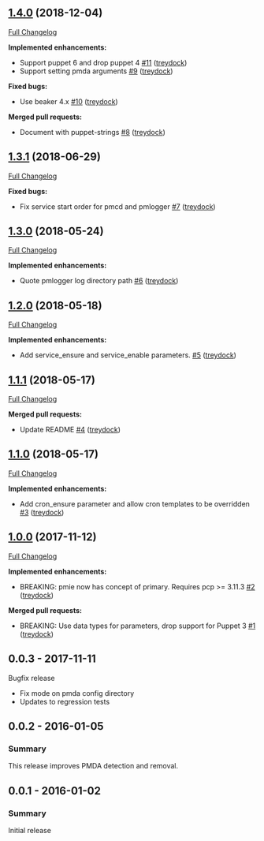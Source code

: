 ## [1.4.0](https://github.com/treydock/puppet-module-pcp/tree/1.4.0) (2018-12-04)
[Full Changelog](https://github.com/treydock/puppet-module-pcp/compare/1.3.1...1.4.0)

**Implemented enhancements:**

- Support puppet 6 and drop puppet 4 [\#11](https://github.com/treydock/puppet-module-pcp/pull/11) ([treydock](https://github.com/treydock))
- Support setting pmda arguments [\#9](https://github.com/treydock/puppet-module-pcp/pull/9) ([treydock](https://github.com/treydock))

**Fixed bugs:**

- Use beaker 4.x [\#10](https://github.com/treydock/puppet-module-pcp/pull/10) ([treydock](https://github.com/treydock))

**Merged pull requests:**

- Document with puppet-strings [\#8](https://github.com/treydock/puppet-module-pcp/pull/8) ([treydock](https://github.com/treydock))

## [1.3.1](https://github.com/treydock/puppet-module-pcp/tree/1.3.1) (2018-06-29)
[Full Changelog](https://github.com/treydock/puppet-module-pcp/compare/1.3.0...1.3.1)

**Fixed bugs:**

- Fix service start order for pmcd and pmlogger [\#7](https://github.com/treydock/puppet-module-pcp/pull/7) ([treydock](https://github.com/treydock))

## [1.3.0](https://github.com/treydock/puppet-module-pcp/tree/1.3.0) (2018-05-24)
[Full Changelog](https://github.com/treydock/puppet-module-pcp/compare/1.2.0...1.3.0)

**Implemented enhancements:**

- Quote pmlogger log directory path [\#6](https://github.com/treydock/puppet-module-pcp/pull/6) ([treydock](https://github.com/treydock))

## [1.2.0](https://github.com/treydock/puppet-module-pcp/tree/1.2.0) (2018-05-18)
[Full Changelog](https://github.com/treydock/puppet-module-pcp/compare/1.1.1...1.2.0)

**Implemented enhancements:**

- Add service\_ensure and service\_enable parameters. [\#5](https://github.com/treydock/puppet-module-pcp/pull/5) ([treydock](https://github.com/treydock))

## [1.1.1](https://github.com/treydock/puppet-module-pcp/tree/1.1.1) (2018-05-17)
[Full Changelog](https://github.com/treydock/puppet-module-pcp/compare/1.1.0...1.1.1)

**Merged pull requests:**

- Update README [\#4](https://github.com/treydock/puppet-module-pcp/pull/4) ([treydock](https://github.com/treydock))

## [1.1.0](https://github.com/treydock/puppet-module-pcp/tree/1.1.0) (2018-05-17)
[Full Changelog](https://github.com/treydock/puppet-module-pcp/compare/1.0.0...1.1.0)

**Implemented enhancements:**

- Add cron\_ensure parameter and allow cron templates to be overridden [\#3](https://github.com/treydock/puppet-module-pcp/pull/3) ([treydock](https://github.com/treydock))

## [1.0.0](https://github.com/treydock/puppet-module-pcp/tree/1.0.0) (2017-11-12)
[Full Changelog](https://github.com/treydock/puppet-module-pcp/compare/0.0.3...1.0.0)

**Implemented enhancements:**

- BREAKING: pmie now has concept of primary.  Requires pcp \>= 3.11.3 [\#2](https://github.com/treydock/puppet-module-pcp/pull/2) ([treydock](https://github.com/treydock))

**Merged pull requests:**

- BREAKING: Use data types for parameters, drop support for Puppet 3 [\#1](https://github.com/treydock/puppet-module-pcp/pull/1) ([treydock](https://github.com/treydock))

## 0.0.3 - 2017-11-11

Bugfix release

* Fix mode on pmda config directory
* Updates to regression tests

## 0.0.2 - 2016-01-05

### Summary

This release improves PMDA detection and removal.

## 0.0.1 - 2016-01-02

### Summary

Initial release
